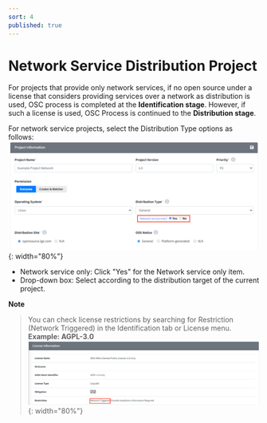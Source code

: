 ```yaml
---
sort: 4
published: true
---
```


# Network Service Distribution Project

For projects that provide only network services, if no open source under a license that considers providing services 
over a network as distribution is used, OSC process is completed at the **Identification stage**. 
However, if such a license is used, OSC Process is continued to the **Distribution stage**.

For network service projects, select the Distribution Type options as follows:  
![NetworkService](../images/usecase/dist_type/network_service_yes.png){: width="80%"}
- Network service only: Click "Yes" for the Network service only item.
- Drop-down box: Select according to the distribution target of the current project.

**Note**
> You can check license restrictions by searching for Restriction (Network Triggered) in the Identification tab or License menu.  
> **Example: AGPL-3.0**  
> ![AGPL-3.0Example](../images/usecase/dist_type/network_restriction.png){: width="80%"}

